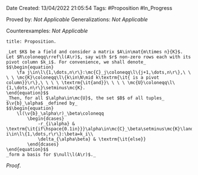 <br />
<br />

Date Created: 13/04/2022 21:05:54
Tags: #Proposition #In_Progress

Proved by: _Not Applicable_
Generalizations: _Not Applicable_

Counterexamples: _Not Applicable_

``` ad-Proposition
title: Proposition.

_Let $K$ be a field and consider a matrix $A\in\mat{m\times n}{K}$. Let $R\coloneqq\rref\l(A\r)$, say with $r$ non-zero rows each with its pivot column $k_i$. For convenience, we shall denote_
$$\begin{equation}
    \fa j\in\l\{1,\dots,n\r\}:\mc{C}_j\coloneqq\l\{j+1,\dots,n\r\},\ \ \ \ \mc{K}\coloneqq\l\{k\in\N\mid k\textrm{\it{ is a pivot column}}\r\},\ \ \ \ \textrm{\it{and}}\ \ \ \ \mc{U}\coloneqq\l\{1,\dots,n\r\}\setminus\mc{K}.
\end{equation}$$
_Then, for all $\alpha\in\mc{U}$, the set $B$ of all tuples_ $\v{b}_\alpha$ _defined by_
$$\begin{equation}
    \l(\v{b}_\alpha\r)_\beta\coloneqq
        \begin{dcases}
            -r_{i\alpha} & \textrm{\it{if\hspace{0.1in}}}\alpha\in\mc{C}_\beta\setminus\mc{K}\land\ex i\in\l\{1,\dots,r\r\}:\beta=k_i\\
            \delta_{\alpha\beta} & \textrm{\it{else}}
        \end{dcases}
\end{equation}$$
_form a basis for $\null\l(A\r)$._

```

_Proof_. 
